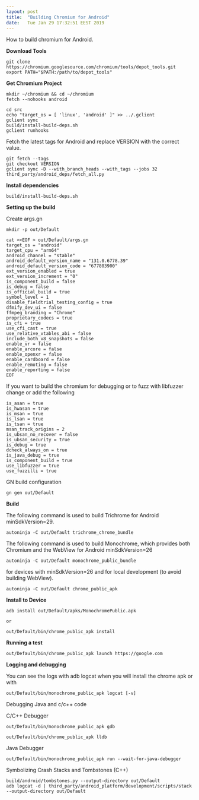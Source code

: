 ```yaml
---
layout: post
title:  "Building Chromium for Android"
date:	Tue Jan 29 17:32:51 EEST 2019
---
```


How to build chromium for Android.

**Download Tools**
	
	git clone https://chromium.googlesource.com/chromium/tools/depot_tools.git
	export PATH="$PATH:/path/to/depot_tools"

**Get Chromium Project**

	mkdir ~/chromium && cd ~/chromium
	fetch --nohooks android
 
 	cd src
	echo "target_os = [ 'linux', 'android' ]" >> ../.gclient
	gclient sync
	build/install-build-deps.sh
	gclient runhooks

 Fetch the latest tags for Android and replace VERSION with the correct value.

	git fetch --tags
	git checkout VERSION
	gclient sync -D --with_branch_heads --with_tags --jobs 32
	third_party/android_deps/fetch_all.py

**Install dependencies**

	build/install-build-deps.sh

**Setting up the build**

Create args.gn

	mkdir -p out/Default
	
	cat <<EOF > out/Default/args.gn
	target_os = "android"
	target_cpu = "arm64"
	android_channel = "stable"
	android_default_version_name = "131.0.6778.39"
	android_default_version_code = "677803900"
	ext_version_enabled = true
	ext_version_increment = "0"
	is_component_build = false
	is_debug = false
	is_official_build = true
	symbol_level = 1
	disable_fieldtrial_testing_config = true
	dfmify_dev_ui = false
	ffmpeg_branding = "Chrome"
	proprietary_codecs = true
	is_cfi = true
	use_cfi_cast = true
	use_relative_vtables_abi = false
	include_both_v8_snapshots = false
	enable_vr = false
	enable_arcore = false
	enable_openxr = false
	enable_cardboard = false
	enable_remoting = false
	enable_reporting = false
	EOF
  
If you want to build the chromium for debugging or to fuzz with libfuzzer change or add the following

	is_asan = true
	is_hwasan = true
	is_msan = true
	is_lsan = true
	is_tsan = true
	msan_track_origins = 2
	is_ubsan_no_recover = false
	is_ubsan_security = true
	is_debug = true
	dcheck_always_on = true
	is_java_debug = true
	is_component_build = true
	use_libfuzzer = true
	use_fuzzilli = true
  

GN build configuration

	gn gen out/Default

**Build**

The following command is used to build Trichrome for Android minSdkVersion=29.

	autoninja -C out/Default trichrome_chrome_bundle

The following command is used to build Monochrome, which provides both Chromium and the WebView for Android minSdkVersion=26

	autoninja -C out/Default monochrome_public_bundle

for devices with minSdkVersion=26 and for local development (to avoid building WebView).

	autoninja -C out/Default chrome_public_apk


**Install to Device**

	adb install out/Default/apks/MonochromePublic.apk
        
	or
	
	out/Default/bin/chrome_public_apk install

	
**Running a test**

	out/Default/bin/chrome_public_apk launch https://google.com
	
**Logging and debugging**

You can see the logs with adb logcat when you will install the chrome apk or with

	out/Default/bin/monochrome_public_apk logcat [-v]

Debugging Java and c/c++ code

C/C++ Debugger

	out/Default/bin/monochrome_public_apk gdb

	out/Default/bin/chrome_public_apk lldb

Java Debugger

	out/Default/bin/monochrome_public_apk run --wait-for-java-debugger
	
Symbolizing Crash Stacks and Tombstones (C++)

	build/android/tombstones.py --output-directory out/Default
	adb logcat -d | third_party/android_platform/development/scripts/stack --output-directory out/Default
	
